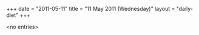 +++
date = "2011-05-11"
title = "11 May 2011 (Wednesday)"
layout = "daily-diet"
+++


\<no entries\>
